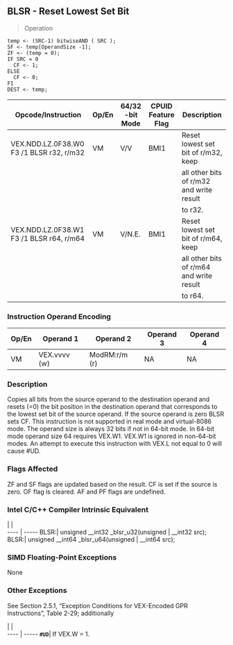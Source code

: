 ## BLSR  -  Reset Lowest Set Bit

> Operation

``` slim
temp <- (SRC-1) bitwiseAND ( SRC );
SF <- temp[OperandSize -1];
ZF <- (temp = 0);
IF SRC = 0
  CF <- 1;
ELSE
  CF <- 0;
FI
DEST <- temp;

```

 Opcode/Instruction                      | Op/En| 64/32 -bit Mode| CPUID Feature Flag| Description                             
 ---  | --- | --- | --- | ---
 VEX.NDD.LZ.0F38.W0 F3 /1 BLSR r32, r/m32| VM   | V/V            | BMI1              | Reset lowest set bit of r/m32, keep     
                                         |      |                |                   | all other bits of r/m32 and write result
                                         |      |                |                   | to r32.                                 
 VEX.NDD.LZ.0F38.W1 F3 /1 BLSR r64, r/m64| VM   | V/N.E.         | BMI1              | Reset lowest set bit of r/m64, keep     
                                         |      |                |                   | all other bits of r/m64 and write result
                                         |      |                |                   | to r64.                                 

### Instruction Operand Encoding
 Op/En| Operand 1   | Operand 2    | Operand 3| Operand 4
 ---  | --- | --- | --- | ---
 VM   | VEX.vvvv (w)| ModRM:r/m (r)| NA       | NA       

### Description
Copies all bits from the source operand to the destination operand and resets
(=0) the bit position in the destination operand that corresponds to the lowest
set bit of the source operand. If the source operand is zero BLSR sets CF. This
instruction is not supported in real mode and virtual-8086 mode. The operand
size is always 32 bits if not in 64-bit mode. In 64-bit mode operand size 64
requires VEX.W1. VEX.W1 is ignored in non-64-bit modes. An attempt to execute
this instruction with VEX.L not equal to 0 will cause #UD.



### Flags Affected
ZF and SF flags are updated based on the result. CF is set if the source is
zero. OF flag is cleared. AF and PF flags are undefined.


### Intel C/C++ Compiler Intrinsic Equivalent
   | |  
---- | -----
 BLSR:| unsigned __int32 _blsr_u32(unsigned
      | __int32 src);                      
 BLSR:| unsigned __int64 _blsr_u64(unsigned
      | __int64 src);                      

### SIMD Floating-Point Exceptions
None


### Other Exceptions
See Section 2.5.1, “Exception Conditions for VEX-Encoded GPR Instructions”,
Table 2-29; additionally

   | |  
---- | -----
 **``#UD``**| If VEX.W = 1.
